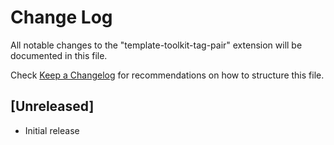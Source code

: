 # Change Log

All notable changes to the "template-toolkit-tag-pair" extension will be documented in this file.

Check [Keep a Changelog](http://keepachangelog.com/) for recommendations on how to structure this file.

## [Unreleased]

- Initial release